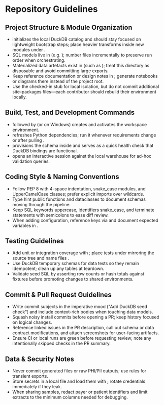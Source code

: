 # Repository Guidelines

## Project Structure & Module Organization
-  initializes the local DuckDB catalog and should stay focused on lightweight bootstrap steps; place heavier transforms inside new modules under .
- SQL models live in  (e.g. ); number files incrementally to preserve run order when orchestrating.
- Materialized data artefacts exist in  (such as ); treat this directory as disposable and avoid committing large exports.
- Keep reference documentation or design notes in ; generate notebooks or diagrams there instead of the project root.
- Use the checked-in  stub for local isolation, but do not commit additional site-packages files—each contributor should rebuild their environment locally.

## Build, Test, and Development Commands
-  followed by  (or  on Windows) creates and activates the workspace environment.
-  refreshes Python dependencies; run it whenever requirements change or after pulling .
-  provisions the  schema inside  and serves as a quick health check that DuckDB bindings are functional.
-  opens an interactive session against the local warehouse for ad-hoc validation queries.

## Coding Style & Naming Conventions
- Follow PEP 8 with 4-space indentation, snake_case modules, and UpperCamelCase classes; prefer explicit imports over wildcards.
- Type hint public functions and dataclasses to document schemas moving through the pipeline.
- Keep SQL keywords uppercase, identifiers snake_case, and terminate statements with semicolons to ease diff review.
- When adding configuration, reference keys via  and document expected variables in .

## Testing Guidelines
- Add unit or integration coverage with ; place tests under  mirroring the source tree and name files .
- Use DuckDB temporary schemas for data tests so they remain idempotent; clean up any tables at teardown.
- Validate seed SQL by asserting row counts or hash totals against fixtures before promoting changes to shared environments.

## Commit & Pull Request Guidelines
- Write commit subjects in the imperative mood ("Add DuckDB seed check") and include context-rich bodies when touching data models.
- Squash noisy install commits before opening a PR; keep history focused on logical changes.
- Reference linked issues in the PR description, call out schema or data contract modifications, and attach screenshots for user-facing artifacts.
- Ensure CI or local  runs are green before requesting review; note any intentionally skipped checks in the PR summary.

## Data & Security Notes
- Never commit generated  files or raw PHI/PII outputs; use  rules for transient exports.
- Store secrets in a local  file and load them with ; rotate credentials immediately if they leak.
- When sharing samples, redact payer or patient identifiers and limit extracts to the minimum columns needed for debugging.

